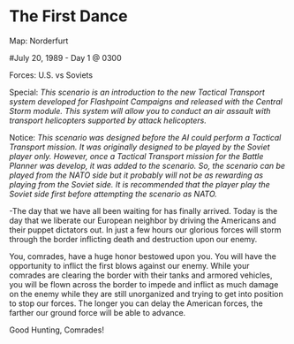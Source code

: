 # The First Dance



Map:  Norderfurt

#July 20, 1989 - Day 1 @ 0300

Forces:  U.S. vs Soviets



Special: *This scenario is an introduction to the new Tactical Transport system developed for Flashpoint Campaigns and released with the Central Storm module. This system will allow you to conduct an air assault with transport helicopters supported by attack helicopters.*



Notice: *This scenario was designed before the AI could perform a Tactical Transport mission. It was originally designed to be played by the Soviet player only. However, once a Tactical Transport mission for the Battle Planner was develop, it was added to the scenario. So, the scenario can be played from the NATO side but it probably will not be as rewarding as playing from the Soviet side. It is recommended that the player play the Soviet side first before attempting the scenario as NATO.*



-The day that we have all been waiting for has finally arrived. Today is the day that we liberate our European neighbor by driving the Americans and their puppet dictators out. In just a few hours our glorious forces will storm through the border inflicting death and destruction upon our enemy.



You, comrades, have a huge honor bestowed upon you. You will have the opportunity to inflict the first blows against our enemy. While your comrades are clearing the border with their tanks and armored vehicles, you will be flown across the border to impede and inflict as much damage on the enemy while they are still unorganized and trying to get into position to stop our forces. The longer you can delay the American forces, the farther our ground force will be able to advance.



Good Hunting, Comrades!
